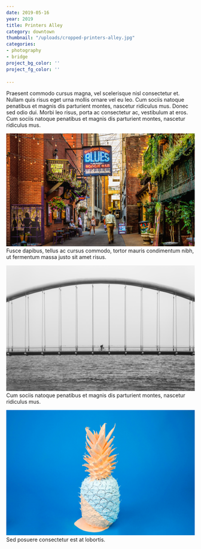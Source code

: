 ```yaml
---
date: 2019-05-16
year: 2019
title: Printers Alley
category: downtown
thumbnail: "/uploads/cropped-printers-alley.jpg"
categories:
- photography
- bridge
project_bg_color: ''
project_fg_color: ''

---
```

Praesent commodo cursus magna, vel scelerisque nisl consectetur et. Nullam quis risus eget urna mollis ornare vel eu leo. Cum sociis natoque penatibus et magnis dis parturient montes, nascetur ridiculus mus. Donec sed odio dui. Morbi leo risus, porta ac consectetur ac, vestibulum at eros. Cum sociis natoque penatibus et magnis dis parturient montes, nascetur ridiculus mus.

![](/uploads/cropped-printers-alley.jpg)
Fusce dapibus, tellus ac cursus commodo, tortor mauris condimentum nibh, ut fermentum massa justo sit amet risus.


![](/uploads/2019-09-18-bridge.jpg)
Cum sociis natoque penatibus et magnis dis parturient montes, nascetur ridiculus mus.

![](/uploads/cody-davis-253925-unsplash.jpg)
Sed posuere consectetur est at lobortis.